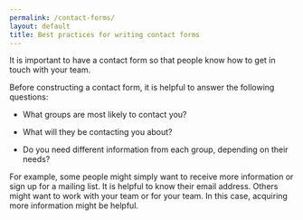 ```yaml
---
permalink: /contact-forms/
layout: default
title: Best practices for writing contact forms
---
```


It is important to have a contact form so that people know how to get in touch with your team.

Before constructing a contact form, it is helpful to answer the following questions:

* What groups are most likely to contact you?

* What will they be contacting you about?

* Do you need different information from each group, depending on their needs?


For example, some people might simply want to receive more information or sign up for a mailing list. It is helpful to know their email address. Others might want to work with your team or for your team. In this case, acquiring more information might be helpful.
